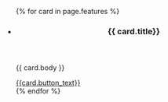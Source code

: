 <div class="blue-wrapper">
  <div class="grid-container">
    <ul class="usa-card-group">
    {% for card in page.features %}
      <li class="tablet:grid-col-4 usa-card">
        <div class="usa-card__container card-default card-features">
          <header class="usa-card__header">
            <h3 class="usa-card__heading">{{ card.title}}</h3>
          </header>
          <div class="usa-card__body">
            <p>{{ card.body }}</p>
          </div>
          <footer>
            <a href="{{card.link}}" class="usa-button secondary__button" style="margin-top: 1.5rem;">{{card.button_text}}</a>
          </footer>
      </li>
    {% endfor %}
  </ul>
  </div>
</div>